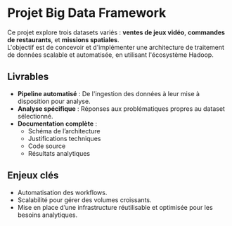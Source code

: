 # **Projet Big Data Framework**

Ce projet explore trois datasets variés : **ventes de jeux vidéo**, **commandes de restaurants**, et **missions spatiales**.  
L'objectif est de concevoir et d'implémenter une architecture de traitement de données scalable et automatisée, en utilisant l'écosystème Hadoop.

## **Livrables**

- **Pipeline automatisé** : De l'ingestion des données à leur mise à disposition pour analyse.
- **Analyse spécifique** : Réponses aux problématiques propres au dataset sélectionné.
- **Documentation complète** :
  - Schéma de l’architecture
  - Justifications techniques
  - Code source
  - Résultats analytiques

## **Enjeux clés**

- Automatisation des workflows.
- Scalabilité pour gérer des volumes croissants.
- Mise en place d’une infrastructure réutilisable et optimisée pour les besoins analytiques.
